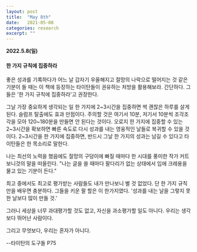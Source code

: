 ```yaml
---
layout: post
title:  "May 8th"
date:   2021-05-08
categories: research
excerpt: ""
---
```


**2022.5.8(일)**

#### 한 가지 규칙에 집중하라

>
좋은 성과를 기록하다가 어느 날 갑자기 우울해지고 절망의 나락으로 떨어지는 것 같은 기분이 들 때는 이 책에 등장하는 타이탄들이 권유하는 처방을 활용해보라. 간단하다. 그들은 '한 가지 규칙에 집중하라'고 권장한다. 

그날 가장 중요하게 생각되는 일 한 가지에 2~3시간을 집중하면 썩 괜찮은 하루를 살게 된다. 슬럼프 탈출에도 효과 만점이다. 주의할 것은 여기서 10분, 저기서 10분씩 조각조각을 모아 120~180분을 만들면 안 된다는 것이다. 오로지 한 가지에 집중할 수 있는 2~3시간을 확보하면 빠른 속도로 다시 성과를 내는 영웅적인 날들로 복귀할 수 있을 것이다. 2~3시간을 한 가지에 집중하면, 반드시 그날 한 가지의 성과는 남길 수 있다고 타이탄들은 한 목소리로 말한다. 

나는 최선의 노력을 했음에도 절망의 구덩이에 빠질 때마다 한 시대를 풍미한 작가 커트 보니것의 말을 떠올린다. "나는 글을 쓸 때마다 팔다리가 없는 상태에서 입에 크레용을 물고 있는 기분이 든다."

최고 중에서도 최고로 평가받는 사람들도 내가 만나보니 별 것 없었다. 단 한 가지 규칙만을 배우면 충분하다. 그들을 키운 팔 할은 이 한가지였다. '성과를 내는 날을 그렇지 못한 날보다 많이 만들 것.'

그러니 세상을 너무 과대평가할 것도 없고, 자신을 과소평가할 일도 아니다. 우리는 생각보다 뛰어난 사람이다. 

그리고 무엇보다, 우리는 혼자가 아니다. 

--타이탄의 도구들 P75


